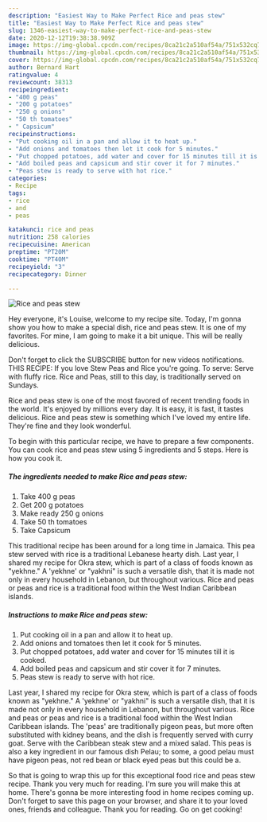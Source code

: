 ```yaml
---
description: "Easiest Way to Make Perfect Rice and peas stew"
title: "Easiest Way to Make Perfect Rice and peas stew"
slug: 1346-easiest-way-to-make-perfect-rice-and-peas-stew
date: 2020-12-12T19:38:38.909Z
image: https://img-global.cpcdn.com/recipes/8ca21c2a510af54a/751x532cq70/rice-and-peas-stew-recipe-main-photo.jpg
thumbnail: https://img-global.cpcdn.com/recipes/8ca21c2a510af54a/751x532cq70/rice-and-peas-stew-recipe-main-photo.jpg
cover: https://img-global.cpcdn.com/recipes/8ca21c2a510af54a/751x532cq70/rice-and-peas-stew-recipe-main-photo.jpg
author: Bernard Hart
ratingvalue: 4
reviewcount: 38313
recipeingredient:
- "400 g peas"
- "200 g potatoes"
- "250 g onions"
- "50 th tomatoes"
- " Capsicum"
recipeinstructions:
- "Put cooking oil in a pan and allow it to heat up."
- "Add onions and tomatoes then let it cook for 5 minutes."
- "Put chopped potatoes, add water and cover for 15 minutes till it is cooked."
- "Add boiled peas and capsicum and stir cover it for 7 minutes."
- "Peas stew is ready to serve with hot rice."
categories:
- Recipe
tags:
- rice
- and
- peas

katakunci: rice and peas 
nutrition: 258 calories
recipecuisine: American
preptime: "PT20M"
cooktime: "PT40M"
recipeyield: "3"
recipecategory: Dinner

---
```



![Rice and peas stew](https://img-global.cpcdn.com/recipes/8ca21c2a510af54a/751x532cq70/rice-and-peas-stew-recipe-main-photo.jpg)

Hey everyone, it's Louise, welcome to my recipe site. Today, I'm gonna show you how to make a special dish, rice and peas stew. It is one of my favorites. For mine, I am going to make it a bit unique. This will be really delicious.

Don&#39;t forget to click the SUBSCRIBE button for new videos notifications. THIS RECIPE: If you love Stew Peas and Rice you&#39;re going. To serve: Serve with fluffy rice. Rice and Peas, still to this day, is traditionally served on Sundays.

Rice and peas stew is one of the most favored of recent trending foods in the world. It's enjoyed by millions every day. It is easy, it is fast, it tastes delicious. Rice and peas stew is something which I've loved my entire life. They're fine and they look wonderful.


To begin with this particular recipe, we have to prepare a few components. You can cook rice and peas stew using 5 ingredients and 5 steps. Here is how you cook it.

<!--inarticleads1-->

##### The ingredients needed to make Rice and peas stew:

1. Take 400 g peas
1. Get 200 g potatoes
1. Make ready 250 g onions
1. Take 50 th tomatoes
1. Take  Capsicum


This traditional recipe has been around for a long time in Jamaica. This pea stew served with rice is a traditional Lebanese hearty dish. Last year, I shared my recipe for Okra stew, which is part of a class of foods known as &#34;yekhne.&#34; A &#39;yekhne&#39; or &#34;yakhni&#34; is such a versatile dish, that it is made not only in every household in Lebanon, but throughout various. Rice and peas or peas and rice is a traditional food within the West Indian Caribbean islands. 

<!--inarticleads2-->

##### Instructions to make Rice and peas stew:

1. Put cooking oil in a pan and allow it to heat up.
1. Add onions and tomatoes then let it cook for 5 minutes.
1. Put chopped potatoes, add water and cover for 15 minutes till it is cooked.
1. Add boiled peas and capsicum and stir cover it for 7 minutes.
1. Peas stew is ready to serve with hot rice.


Last year, I shared my recipe for Okra stew, which is part of a class of foods known as &#34;yekhne.&#34; A &#39;yekhne&#39; or &#34;yakhni&#34; is such a versatile dish, that it is made not only in every household in Lebanon, but throughout various. Rice and peas or peas and rice is a traditional food within the West Indian Caribbean islands. The &#39;peas&#39; are traditionally pigeon peas, but more often substituted with kidney beans, and the dish is frequently served with curry goat. Serve with the Caribbean steak stew and a mixed salad. This peas is also a key ingredient in our famous dish Pelau; to some, a good pelau must have pigeon peas, not red bean or black eyed peas but this could be a. 

So that is going to wrap this up for this exceptional food rice and peas stew recipe. Thank you very much for reading. I'm sure you will make this at home. There's gonna be more interesting food in home recipes coming up. Don't forget to save this page on your browser, and share it to your loved ones, friends and colleague. Thank you for reading. Go on get cooking!
